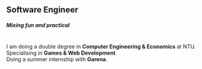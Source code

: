 ## Software Engineer
##### *Mixing fun and practical*
\
I am doing a double degree in **Computer Engineering & Economics** at NTU.  
Specialising in **Games & Web Development**.  
Doing a summer internship with **Garena**. 